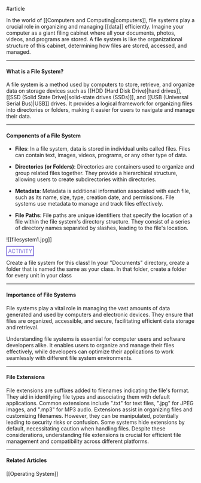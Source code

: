 #article 

In the world of [[Computers and Computing|computers]], file systems play a crucial role in organizing and managing [[data]] efficiently. Imagine your computer as a giant filing cabinet where all your documents, photos, videos, and programs are stored. A file system is like the organizational structure of this cabinet, determining how files are stored, accessed, and managed.

---
#### What is a File System?

A file system is a method used by computers to store, retrieve, and organize data on storage devices such as [[HDD (Hard Disk Drive)|hard drives]], [[SSD (Solid State Drive)|solid-state drives (SSDs)]], and [[USB (Universal Serial Bus)|USB]] drives. It provides a logical framework for organizing files into directories or folders, making it easier for users to navigate and manage their data.

---
#### Components of a File System

* **Files**: In a file system, data is stored in individual units called files. Files can contain text, images, videos, programs, or any other type of data.

* **Directories (or Folders)**: Directories are containers used to organize and group related files together. They provide a hierarchical structure, allowing users to create subdirectories within directories.

* **Metadata**: Metadata is additional information associated with each file, such as its name, size, type, creation date, and permissions. File systems use metadata to manage and track files effectively.

* **File Paths**: File paths are unique identifiers that specify the location of a file within the file system's directory structure. They consist of a series of directory names separated by slashes, leading to the file's location.

![[filesystem1.jpg]]


<span style="color: #7b6cd9; border: 2px solid #7b6cd9; padding: 3px">ACTIVITY</span>

Create a file system for this class! In your "Documents" directory, create a folder that is named the same as your class. In that folder, create a folder for every unit in your class

---
#### Importance of File Systems

File systems play a vital role in managing the vast amounts of data generated and used by computers and electronic devices. They ensure that files are organized, accessible, and secure, facilitating efficient data storage and retrieval.

Understanding file systems is essential for computer users and software developers alike. It enables users to organize and manage their files effectively, while developers can optimize their applications to work seamlessly with different file system environments.

---
#### File Extensions

File extensions are suffixes added to filenames indicating the file's format. They aid in identifying file types and associating them with default applications. Common extensions include ".txt" for text files, ".jpg" for JPEG images, and ".mp3" for MP3 audio. Extensions assist in organizing files and customizing filenames. However, they can be manipulated, potentially leading to security risks or confusion. Some systems hide extensions by default, necessitating caution when handling files. Despite these considerations, understanding file extensions is crucial for efficient file management and compatibility across different platforms.

---
#### Related Articles

[[Operating System]]